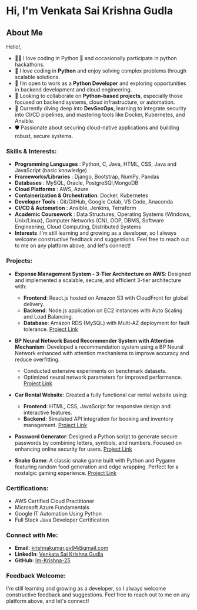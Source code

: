 # Hi, I'm Venkata Sai Krishna Gudla

## About Me

Hello!, 
- 👩‍💻 I love coding in Python 🐍 and occasionally participate in python hackathons.
- 🐍 I love coding in **Python** and enjoy solving complex problems through scalable solutions.
- 💼 I’m open to work as a **Python Developer** and exploring opportunities in backend development and cloud engineering.
- 🤝 Looking to collaborate on **Python-based projects**, especially those focused on backend systems, cloud infrastructure, or automation.
- 🌱 Currently diving deep into **DevSecOps**, learning to integrate security into CI/CD pipelines, and mastering tools like Docker, Kubernetes, and Ansible.
- 🛡️ Passionate about securing cloud-native applications and building robust, secure systems.


### Skills & Interests:

- **Programming Languages**          : Python, C, Java, HTML, CSS, Java and JavaScript (basic knowledge)
- **Frameworks/Libraries**           : Django, Bootstrap, NumPy, Pandas
- **Databases**                      : MySQL, Oracle, PostgreSQl,MongoDB
- **Cloud Platforms**                : AWS, Azure
- **Containerization & Orchestration**: Docker, Kubernetes
- **Developer Tools**                : Git/GitHub, Google Colab, VS Code, Anaconda
- **CI/CD & Automation**             : Ansible, Jenkins, Terraform
- **Academic Coursework**            : Data Structures, Operating Systems (Windows, Unix/Linux), Computer Networks (CN), OOP, DBMS, Software Engineering, Cloud Computing, Distributed Systems
- **Interests**                      :I'm still learning and growing as a developer, so I always welcome constructive feedback and suggestions. Feel free to reach out to me on any platform above, and let's connect!

### Projects:

- **Expense Management System - 3-Tier Architecture on AWS**:
  Designed and implemented a scalable, secure, and efficient 3-tier architecture with:
  - **Frontend**: React.js hosted on Amazon S3 with CloudFront for global delivery.
  - **Backend**: Node.js application on EC2 instances with Auto Scaling and Load Balancing.
  - **Database**: Amazon RDS (MySQL) with Multi-AZ deployment for fault tolerance.
  [Project Link](https://github.com/Im-Krishna-25/Expense-Management-System)

- **BP Neural Network Based Recommender System with Attention Mechanism**:
  Developed a recommendation system using a BP Neural Network enhanced with attention mechanisms to improve accuracy and reduce overfitting.
  - Conducted extensive experiments on benchmark datasets.
  - Optimized neural network parameters for improved performance.
  [Project Link](https://github.com/Im-Krishna-25/Neural-Network-Recommender)

- **Car Rental Website**:
  Created a fully functional car rental website using:
  - **Frontend**: HTML, CSS, JavaScript for responsive design and interactive features.
  - **Backend**: Simulated API integration for booking and inventory management.
  [Project Link](https://github.com/Im-Krishna-25/Car-Rental-App)

- **Password Generator**:
  Designed a Python script to generate secure passwords by combining letters, symbols, and numbers. Focused on enhancing online security for users.
  [Project Link](https://github.com/Im-Krishna-25/Password-Generator)

- **Snake Game**:
  A classic snake game built with Python and Pygame featuring random food generation and edge wrapping. Perfect for a nostalgic gaming experience.
  [Project Link](https://github.com/Im-Krishna-25/Snake-Game)

### Certifications:

- AWS Certified Cloud Practitioner  
- Microsoft Azure Fundamentals  
- Google IT Automation Using Python  
- Full Stack Java Developer Certification


### Connect with Me:

- **Email**: krishnakumar.gv94@gmail.com  
- **LinkedIn**: [Venkata Sai Krishna Gudla](https://www.linkedin.com/in/venkata-sai-krishna-gudla-453238197/)  
- **GitHub**: [Im-Krishna-25](https://github.com/Im-Krishna-25)  

### Feedback Welcome:

I'm still learning and growing as a developer, so I always welcome constructive feedback and suggestions. Feel free to reach out to me on any platform above, and let's connect!

